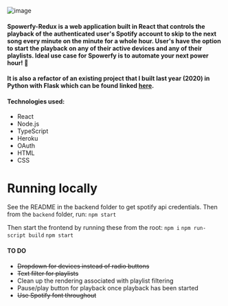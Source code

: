 ![image](https://user-images.githubusercontent.com/44789534/162627337-af8a3ed6-8727-4603-9cd7-38729679d489.png)


#### Spowerfy-Redux is a web application built in React that controls the playback of the authenticated user's Spotify account to skip to the next song every minute on the minute for a whole hour. User's have the option to start the playback on any of their active devices and any of their playlists. Ideal use case for Spowerfy is to automate your next power hour! 🍺

#### It is also a refactor of an existing project that I built last year (2020) in Python with Flask which can be found linked [here](https://github.com/ColemanMitch/Spowerfy).

#### Technologies used:
* React
* Node.js
* TypeScript
* Heroku
* OAuth
* HTML
* CSS 

# Running locally
See the README in the backend folder to get spotify api credentials. Then from the `backend` folder, run:
`npm start`

Then start the frontend by running these from the root:
`npm i`
`npm run-script build`
`npm start`

#### TO DO
* ~~Dropdown for devices instead of radio buttons~~
* ~~Text filter for playlists~~
* Clean up the rendering associated with playlist filtering 
* Pause/play button for playback once playback has been started
* ~~Use Spotify font throughout~~
